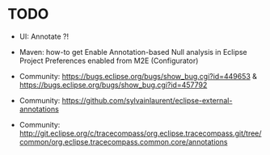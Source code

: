 
TODO
====

* UI: Annotate ?!

* Maven: how-to get Enable Annotation-based Null analysis in Eclipse Project Preferences enabled from M2E (Configurator) 

* Community: https://bugs.eclipse.org/bugs/show_bug.cgi?id=449653 & https://bugs.eclipse.org/bugs/show_bug.cgi?id=457792 

* Community: https://github.com/sylvainlaurent/eclipse-external-annotations

* Community: http://git.eclipse.org/c/tracecompass/org.eclipse.tracecompass.git/tree/common/org.eclipse.tracecompass.common.core/annotations